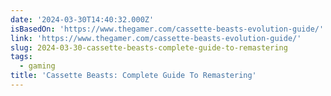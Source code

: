 ```yaml
---
date: '2024-03-30T14:40:32.000Z'
isBasedOn: 'https://www.thegamer.com/cassette-beasts-evolution-guide/'
link: 'https://www.thegamer.com/cassette-beasts-evolution-guide/'
slug: 2024-03-30-cassette-beasts-complete-guide-to-remastering
tags:
  - gaming
title: 'Cassette Beasts: Complete Guide To Remastering'
---
```


